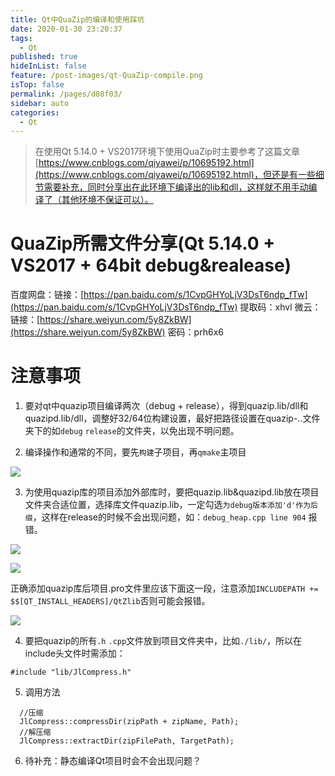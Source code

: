 ```yaml
---
title: Qt中QuaZip的编译和使用踩坑
date: 2020-01-30 23:20:37
tags: 
  - Qt
published: true
hideInList: false
feature: /post-images/qt-QuaZip-compile.png
isTop: false
permalink: /pages/d08f03/
sidebar: auto
categories: 
  - Qt
---
```

> 在使用Qt 5.14.0 + VS2017环境下使用QuaZip时主要参考了这篇文章[https://www.cnblogs.com/qiyawei/p/10695192.html](https://www.cnblogs.com/qiyawei/p/10695192.html)，但还是有一些细节需要补充，同时分享出在此环境下编译出的lib和dll，这样就不用手动编译了（其他环境不保证可以）。

# QuaZip所需文件分享(Qt 5.14.0 + VS2017 + 64bit debug&realease)

百度网盘：链接：[https://pan.baidu.com/s/1CvpGHYoLjV3DsT6ndp_fTw](https://pan.baidu.com/s/1CvpGHYoLjV3DsT6ndp_fTw) 提取码：xhvl
微云：链接：[https://share.weiyun.com/5y8ZkBW](https://share.weiyun.com/5y8ZkBW) 密码：prh6x6

# 注意事项

1. 要对qt中quazip项目编译两次（debug + release），得到quazip.lib/dll和quazipd.lib/dll，调整好32/64位构建设置，最好把路径设置在quazip-..文件夹下的如`debug` `release`的文件夹，以免出现不明问题。

2. 编译操作和通常的不同，要先`构建`子项目，再`qmake`主项目

![](https://gitee.com/Purple-CSGO/Purp1e-Image-Hosting/raw/master/20200329232101.png)

3. 为使用quazip库的项目添加外部库时，要把quazip.lib&quazipd.lib放在项目文件夹合适位置，选择库文件quazip.lib，一定勾选`为debug版本添加'd'作为后缀`，这样在release的时候不会出现问题，如：`debug_heap.cpp line 904` 报错。

![](https://gitee.com/Purple-CSGO/Purp1e-Image-Hosting/raw/master/20200329232118.png)

![](https://gitee.com/Purple-CSGO/Purp1e-Image-Hosting/raw/master/20200329232127.png)

正确添加quazip库后项目.pro文件里应该下面这一段，注意添加`INCLUDEPATH += $$[QT_INSTALL_HEADERS]/QtZlib`否则可能会报错。

![](https://gitee.com/Purple-CSGO/Purp1e-Image-Hosting/raw/master/20200329232135.png)

4. 要把quazip的所有`.h` `.cpp`文件放到项目文件夹中，比如`./lib/`，所以在include头文件时需添加：

```
#include "lib/JlCompress.h"
```

5. 调用方法

```
  //压缩
  JlCompress::compressDir(zipPath + zipName, Path);
  //解压缩
  JlCompress::extractDir(zipFilePath, TargetPath);
```

6. 待补充：静态编译Qt项目时会不会出现问题？
